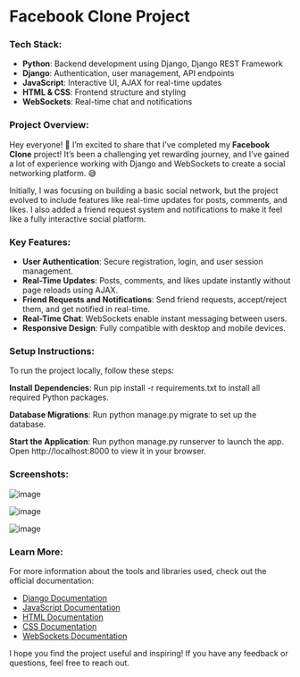 # **Facebook Clone Project**

### **Tech Stack:**
- **Python**: Backend development using Django, Django REST Framework
- **Django**: Authentication, user management, API endpoints
- **JavaScript**: Interactive UI, AJAX for real-time updates
- **HTML & CSS**: Frontend structure and styling
- **WebSockets**: Real-time chat and notifications

### **Project Overview:**
Hey everyone! 🎉 I’m excited to share that I’ve completed my **Facebook Clone** project! It’s been a challenging yet rewarding journey, and I’ve gained a lot of experience working with Django and WebSockets to create a social networking platform. 😅

Initially, I was focusing on building a basic social network, but the project evolved to include features like real-time updates for posts, comments, and likes. I also added a friend request system and notifications to make it feel like a fully interactive social platform.

### **Key Features:**
- **User Authentication**: Secure registration, login, and user session management.
- **Real-Time Updates**: Posts, comments, and likes update instantly without page reloads using AJAX.
- **Friend Requests and Notifications**: Send friend requests, accept/reject them, and get notified in real-time.
- **Real-Time Chat**: WebSockets enable instant messaging between users.
- **Responsive Design**: Fully compatible with desktop and mobile devices.

### **Setup Instructions:**
To run the project locally, follow these steps:

**Install Dependencies**: 
Run pip install -r requirements.txt to install all required Python packages.

 **Database Migrations**: 
Run python manage.py migrate to set up the database.

**Start the Application**: 
Run python manage.py runserver to launch the app.
Open http://localhost:8000 to view it in your browser.

### **Screenshots:**

![image](https://github.com/user-attachments/assets/308bdb99-d447-42b3-a6e2-5658d3e3afb1)

![image](https://github.com/user-attachments/assets/a5264bdd-0b18-4020-9d8b-8f53dfe398b3)

![image](https://github.com/user-attachments/assets/5c05d77c-5cd6-4f67-9a03-d1a5b9d7f0fe)

### **Learn More:**
For more information about the tools and libraries used, check out the official documentation:
- [Django Documentation](https://docs.djangoproject.com/)
- [JavaScript Documentation](https://developer.mozilla.org/en-US/docs/Web/JavaScript)
- [HTML Documentation](https://developer.mozilla.org/en-US/docs/Web/HTML)
- [CSS Documentation](https://developer.mozilla.org/en-US/docs/Web/CSS)
- [WebSockets Documentation](https://developer.mozilla.org/en-US/docs/Web/API/WebSockets_API)

I hope you find the project useful and inspiring! If you have any feedback or questions, feel free to reach out.
